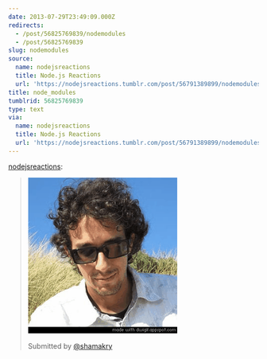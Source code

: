 ```yaml
---
date: 2013-07-29T23:49:09.000Z
redirects:
  - /post/56825769839/nodemodules
  - /post/56825769839
slug: nodemodules
source:
  name: nodejsreactions
  title: Node.js Reactions
  url: 'https://nodejsreactions.tumblr.com/post/56791389899/nodemodules'
title: node_modules
tumblrid: 56825769839
type: text
via:
  name: nodejsreactions
  title: Node.js Reactions
  url: 'https://nodejsreactions.tumblr.com/post/56791389899/nodemodules'
---
```

<p><a href="http://nodejsreactions.tumblr.com/post/56791389899/node-modules" class="tumblr_blog">nodejsreactions</a>:</p>

<blockquote><p><img alt="image" src="./Ho7X0W0.gif"/></p>
<p>Submitted by <a href="https://twitter.com/shamakry">@shamakry</a></p></blockquote>
